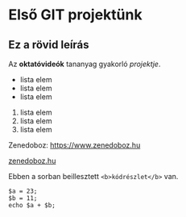 # Első GIT projektünk
## Ez a rövid leírás

Az **oktatóvideók** tananyag gyakorló *projektje*.

- lista elem
- lista elem
- lista elem


1. lista elem
2. lista elem
3. lista elem

Zenedoboz: https://www.zenedoboz.hu

[zenedoboz.hu](https://www.zenedoboz.hu)

Ebben a sorban beillesztett `<b>kódrészlet</b>` van.

```
$a = 23;
$b = 11;
echo $a + $b;
```

